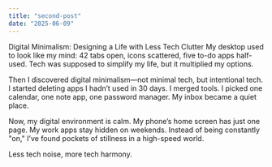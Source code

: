 ```yaml
---
title: "second-post"
date: "2025-06-09"
---
```


Digital Minimalism: Designing a Life with Less Tech Clutter
My desktop used to look like my mind: 42 tabs open, icons scattered, five to-do apps half-used. Tech was supposed to simplify my life, but it multiplied my options.

Then I discovered digital minimalism—not minimal tech, but intentional tech. I started deleting apps I hadn’t used in 30 days. I merged tools. I picked one calendar, one note app, one password manager. My inbox became a quiet place.

Now, my digital environment is calm. My phone’s home screen has just one page. My work apps stay hidden on weekends. Instead of being constantly "on," I’ve found pockets of stillness in a high-speed world.

Less tech noise, more tech harmony.
